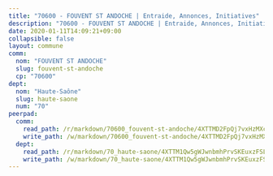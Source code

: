 ```yaml
---
title: "70600 - FOUVENT ST ANDOCHE | Entraide, Annonces, Initiatives"
description: "70600 - FOUVENT ST ANDOCHE | Entraide, Annonces, Initiatives"
date: 2020-01-11T14:09:21+09:00
collapsible: false
layout: commune
comm:
  nom: "FOUVENT ST ANDOCHE"
  slug: fouvent-st-andoche
  cp: "70600"
dept:
  nom: "Haute-Saône"
  slug: haute-saone
  num: "70"
peerpad:
  comm:
    read_path: /r/markdown/70600_fouvent-st-andoche/4XTTMD2FpQj7vxHzMXcfFGxsXYnCP93oxVeq4uDHLtMn8XKdA
    write_path: /w/markdown/70600_fouvent-st-andoche/4XTTMD2FpQj7vxHzMXcfFGxsXYnCP93oxVeq4uDHLtMn8XKdA-K3TgUbxM3fR1X7quvCWZ9fdiWCLYBNQT3ZQFV8cDdFNWVp5x4R53ALS8jsNL2AApXtkNQzqnsMWpENF1zsyBceDhWjGyW92ojXhRMbQMRTvjCHabmEuPk4j9JTMmozbZCKgx4tEL
  dept:
    read_path: /r/markdown/70_haute-saone/4XTTM1Qw5gWJwnbmhPrvSKEuxzFSLfcan2ojFT8rGLtekRBxa
    write_path: /w/markdown/70_haute-saone/4XTTM1Qw5gWJwnbmhPrvSKEuxzFSLfcan2ojFT8rGLtekRBxa-K3TgV3DzQqgvogJp4ssr5C4LtuwodpPuPzeyYteF7RYpPmB6qZReU6MSLhXwicMUyp48x2iAZ6d5rb8nj2gdVeVdHTnHytfw8TXYuYis3ugBtveCp9sqAoRBPaTyXCxThvxaN7zN
---
```


